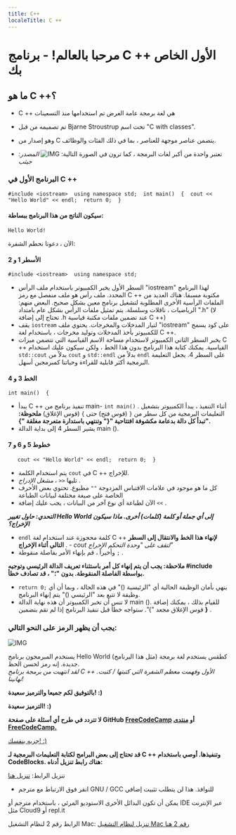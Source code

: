 ```yaml
---
title: C++
localeTitle: C ++
---
```

# مرحبا بالعالم! - برنامج C ++ الأول الخاص بك

## ما هو C ++؟

*   C ++ هي لغة برمجة عامة الغرض تم استخدامها منذ التسعينات
    
*   تم تصميمه من قبل Bjarne Stroustrup تحت اسم "C with classes".
    
*   وهو إصدار من C يتضمن عناصر موجهة للعناصر ، بما في ذلك الفئات والوظائف.
    
*   تعتبر واحدة من أكبر لغات البرمجة ، كما ترون في الصورة التالية: ![IMG](http://static1.businessinsider.com/image/59deb30392406c21008b6148-1200/for-bonus-points-heres-the-chart-showing-these-languages-relative-popularity.jpg) _المصدر: جيثب_
    

### البرنامج الأول في C ++

 `#include <iostream> 
 using namespace std; 
 int main() 
 { 
    cout << "Hello World" << endl; 
    return 0; 
 } 
` 

#### سيكون الناتج من هذا البرنامج ببساطة:

 `Hello World! 
` 

الآن ، دعونا نحطم الشفرة:

#### الأسطر 1 و 2

 `#include <iostream> 
 using namespace std; 
` 

*   السطر الأول يخبر الكمبيوتر باستخدام ملف الرأس "iostream" لهذا البرنامج المحدد. ملف رأس هو ملف منفصل مع رمز C ++ مكتوبة مسبقا. هناك العديد من الملفات الرأسية الأخرى المطلوبة لتشغيل برنامج معين بشكل صحيح. البعض منهم: الرياضيات ، ناقلات وسلسلة. يتم تمثيل ملفات الرأس بشكل عام بامتداد ".h" (لا تحتاج إلى إضافة .h عند تضمين ملفات مكتبة قياسية C ++)
*   يقف `iostream` لتيار المدخلات والمخرجات. يحتوي ملف "iostream" على كود يسمح للكمبيوتر بأخذ المدخلات وتوليد مخرجات ، باستخدام لغة C ++.
*   يخبر السطر الثاني الكمبيوتر لاستخدام مساحة الاسم القياسية التي تتضمن ميزات C ++ القياسية. يمكنك كتابة هذا البرنامج بدون هذا الخط ، ولكن سيكون عليك استخدام `std::cout` بدلاً من `cout` و `std::endl` بدلاً من `endl` على السطر 4. يجعل التعليمة البرمجية أكثر قابلية للقراءة وحياتنا كمبرمجين أسهل.

#### الخط 3 و 4

 `int main() 
 { 
` 

*   يبدأ C ++ تنفيذ برنامج من main- `int main()` . أثناء التنفيذ ، يبدأ الكمبيوتر بتشغيل التعليمات البرمجية من كل سطر من `{` (قوس فتح) حتى `}` (قوس الإغلاق) **ملحوظة: تبدأ كل دالة بدعامة مكشوفة افتتاحية "{" وتنتهي باستدارة متعرجة مغلقة "}".**
*   يشير السطر 4 إلى بداية الدالة main ().

#### خطوط 5 و 6 و 7

 `    cout << "Hello World" << endl; 
    return 0; 
 } 
` 

*   يتم استخدام الكلمة `cout` في C ++ للإخراج.
*   تليها `<<` ، _مشغل الإدراج_ .
*   كل ما هو موجود في علامات الاقتباس المزدوجة `""` مطبوع. تحتوي بعض الأحرف الخاصة على صيغة مختلفة لبيانات الطباعة
*   الآن لطباعة أي نوع آخر من البيانات ، يجب عليك إضافة `<<` .

**_التحدي: حاول تغيير Hello World إلى أي جملة أو كلمة (كلمات) أخرى. ماذا سيكون الإخراج؟_**

*   `endl` كلمة محجوزة عند استخدام لغة C ++ **لإنهاء هذا الخط والانتقال إلى السطر التالي أثناء الإخراج** . - _cout لتقف على "وحدة التحكم الإخراج"_
*   وأخيراً ، قم بإنهاء الأمر بفاصلة منقوطة `;` .

**ملاحظة: يجب أن يتم إنهاء كل أمر باستثناء تعريف الدالة الرئيسي وتوجيه #include بواسطة الفاصلة المنقوطة. بدون "؛" ، قد تصادف خطأ.**

*   `return 0;` ينهي بأمان الوظيفة الحالية أي "الرئيسية ()" في هذه الحالة ، وبما أن أي وظيفة لا تتبع بعد "الرئيسي ()" يتم إنهاء البرنامج.
*   لا تنس أن تخبر الكمبيوتر أن هذه نهاية الدالة main (). للقيام بذلك ، يمكنك إضافة قوس الإغلاق مجعد "}". ستواجه خطأ قبل تنفيذ البرنامج إذا لم تقم بتضمين **}** .

### يجب أن يظهر الرمز على النحو التالي:

![IMG](https://i.imgur.com/d1liGwI.png)

يستخدم المبرمجون برنامج Hello World (مثل هذا البرنامج) كطقس يستخدم لغة برمجة جديدة. إنه رمز لحسن الحظ.  
_لقد انتهيت من برمجة برنامج C ++ الأول وفهمت معظم الشفرة التي كتبتها / كتبت. تهانينا!_

**بالتوفيق لكم جميعا والترميز سعيدة! :)**

**الترميز سعيدة! :)**

**لا تتردد في طرح أي أسئلة على صفحة GitHub [FreeCodeCamp](https://forum.freecodecamp.org/) أو [منتدى FreeCodeCamp.](https://forum.freecodecamp.org/)**

[جربه بنفسك! :)](https://repl.it/L4k3)

**قد تحتاج إلى بعض البرامج لكتابة التعليمات البرمجية لـ C ++ وتنفيذها. أوصي باستخدام CodeBlocks. هناك رابط تنزيل أدناه:**

تنزيل الرابط: [تنزيل هنا](http://www.codeblocks.org/downloads/26)

*   انقر فوق الارتباط مع مترجم GNU / GCC للنوافذ. هذا لن يتطلب تثبيت إضافي

يمكن أن تكون البدائل الأخرى الاستوديو المرئي ، باستخدام مترجم أو IDE عبر الإنترنت مثل Cloud9 أو repl.it

الرابط رقم 2 لنظام التشغيل Mac: [تنزيل لنظام التشغيل Mac رقم 2 هنا](https://developer.apple.com/xcode/)
